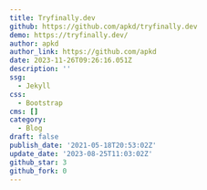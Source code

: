 ```yaml
---
title: Tryfinally.dev
github: https://github.com/apkd/tryfinally.dev
demo: https://tryfinally.dev/
author: apkd
author_link: https://github.com/apkd
date: 2023-11-26T09:26:16.051Z
description: ''
ssg:
  - Jekyll
css:
  - Bootstrap
cms: []
category:
  - Blog
draft: false
publish_date: '2021-05-18T20:53:02Z'
update_date: '2023-08-25T11:03:02Z'
github_star: 3
github_fork: 0
---
```

